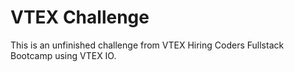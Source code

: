# VTEX Challenge

This is an unfinished challenge from VTEX Hiring Coders Fullstack Bootcamp using VTEX IO.
